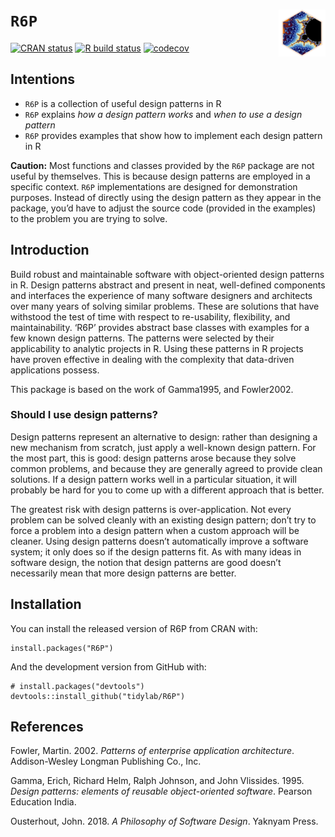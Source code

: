 <!-- README.md is generated from README.Rmd. Please edit that file -->

# `R6P` <img src="https://raw.githubusercontent.com/tidylab/R6P/master/pkgdown/logo.png" align="right" height="75"/>

<!-- badges: start -->

[![CRAN
status](https://www.r-pkg.org/badges/version/R6P)](https://CRAN.R-project.org/package=R6P)
[![R build
status](https://github.com/tidylab/R6P/workflows/R-CMD-check/badge.svg)](https://github.com/tidylab/R6P/actions)
[![codecov](https://codecov.io/gh/tidylab/R6P/branch/master/graph/badge.svg?token=U6FL5N32FL)](https://codecov.io/gh/tidylab/R6P)

<!-- badges: end -->

## Intentions

-   `R6P` is a collection of useful design patterns in R
-   `R6P` explains *how a design pattern works* and *when to use a
    design pattern*
-   `R6P` provides examples that show how to implement each design
    pattern in R

**Caution:** Most functions and classes provided by the `R6P` package
are not useful by themselves. This is because design patterns are
employed in a specific context. `R6P` implementations are designed for
demonstration purposes. Instead of directly using the design pattern as
they appear in the package, you’d have to adjust the source code
(provided in the examples) to the problem you are trying to solve.

## Introduction

Build robust and maintainable software with object-oriented design
patterns in R. Design patterns abstract and present in neat,
well-defined components and interfaces the experience of many software
designers and architects over many years of solving similar problems.
These are solutions that have withstood the test of time with respect to
re-usability, flexibility, and maintainability. ‘R6P’ provides abstract
base classes with examples for a few known design patterns. The patterns
were selected by their applicability to analytic projects in R. Using
these patterns in R projects have proven effective in dealing with the
complexity that data-driven applications possess.

This package is based on the work of Gamma1995, and Fowler2002.

### Should I use design patterns?

Design patterns represent an alternative to design: rather than
designing a new mechanism from scratch, just apply a well-known design
pattern. For the most part, this is good: design patterns arose because
they solve common problems, and because they are generally agreed to
provide clean solutions. If a design pattern works well in a particular
situation, it will probably be hard for you to come up with a different
approach that is better.

The greatest risk with design patterns is over-application. Not every
problem can be solved cleanly with an existing design pattern; don’t try
to force a problem into a design pattern when a custom approach will be
cleaner. Using design patterns doesn’t automatically improve a software
system; it only does so if the design patterns fit. As with many ideas
in software design, the notion that design patterns are good doesn’t
necessarily mean that more design patterns are better.

## Installation

You can install the released version of R6P from CRAN with:

    install.packages("R6P")

And the development version from GitHub with:

    # install.packages("devtools")
    devtools::install_github("tidylab/R6P")

## References

Fowler, Martin. 2002. *<span class="nocase">Patterns of enterprise
application architecture</span>*. Addison-Wesley Longman Publishing Co.,
Inc.

Gamma, Erich, Richard Helm, Ralph Johnson, and John Vlissides. 1995.
*<span class="nocase">Design patterns: elements of reusable
object-oriented software</span>*. Pearson Education India.

Ousterhout, John. 2018. *<span class="nocase">A Philosophy of Software
Design</span>*. Yaknyam Press.
